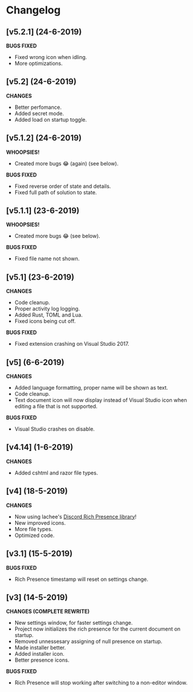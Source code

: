 ﻿# Changelog

## [v5.2.1] (24-6-2019)

**BUGS FIXED**
- Fixed wrong icon when idling.
- More optimizations.

## [v5.2] (24-6-2019)

**CHANGES**
- Better perfomance.
- Added secret mode.
- Added load on startup toggle.

## [v5.1.2] (24-6-2019)

**WHOOPSIES!**
- Created more bugs 😂 (again) (see below).

**BUGS FIXED**
- Fixed reverse order of state and details.
- Fixed full path of solution to state.

## [v5.1.1] (23-6-2019)

**WHOOPSIES!**
- Created more bugs 😂 (see below).

**BUGS FIXED**
- Fixed file name not shown.

## [v5.1] (23-6-2019)

**CHANGES**
- Code cleanup.
- Proper activity log logging.
- Added Rust, TOML and Lua.
- Fixed icons being cut off.

**BUGS FIXED**
- Fixed extension crashing on Visual Studio 2017.

## [v5] (6-6-2019)

**CHANGES**
- Added language formatting, proper name will be shown as text.
- Code cleanup.
- Text document icon will now display instead of Visual Studio icon when editing a file that is not supported.

**BUGS FIXED**
- Visual Studio crashes on disable.

## [v4.14] (1-6-2019)

**CHANGES**
- Added cshtml and razor file types.

## [v4] (18-5-2019)

**CHANGES**
- Now using lachee's [Discord Rich Presence library](https://github.com/lachee/discord-rpc-csharp)!
- New improved icons.
- More file types.
- Optimized code.

## [v3.1] (15-5-2019)

**BUGS FIXED**
- Rich Presence timestamp will reset on settings change.

## [v3] (14-5-2019)

**CHANGES (COMPLETE REWRITE)**

- New settings window, for faster settings change.
- Project now initializes the rich presence for the current document on startup.
- Removed unnessesary assigning of null presence on startup.
- Made installer better.
- Added installer icon.
- Better presence icons.

**BUGS FIXED**

- Rich Presence will stop working after switching to a non-editor window.